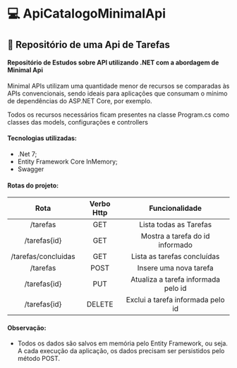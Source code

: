 # :computer: ApiCatalogoMinimalApi
## :book: Repositório de uma Api de Tarefas
#### Repositório de Estudos sobre API utilizando .NET com a abordagem de Minimal Api

Minimal APIs utilizam uma quantidade menor de recursos se comparadas às APIs convencionais, sendo ideais para aplicações que consumam o mínimo de dependências do ASP.NET Core, por exemplo.

Todos os recursos necessários ficam presentes na classe Program.cs como classes das models, configurações e controllers

#### Tecnologias utilizadas:
- .Net 7;
- Entity Framework Core InMemory;
- Swagger

#### Rotas do projeto:

|Rota|Verbo Http|Funcionalidade|
|:---:|:--:|:----:|
|/tarefas|GET|Lista todas as Tarefas|
|/tarefas{id}|GET|Mostra a tarefa do id informado|
|/tarefas/concluidas|GET|Lista as tarefas concluídas|
|/tarefas|POST|Insere uma nova tarefa|
|/tarefas{id}|PUT|Atualiza a tarefa informada pelo id|
|/tarefas{id}|DELETE|Exclui a tarefa informada pelo id|

#### Observação:
- Todos os dados são salvos em memória pelo Entity Framework, ou seja. A cada execução da aplicação, os dados precisam ser persistidos pelo método POST.
